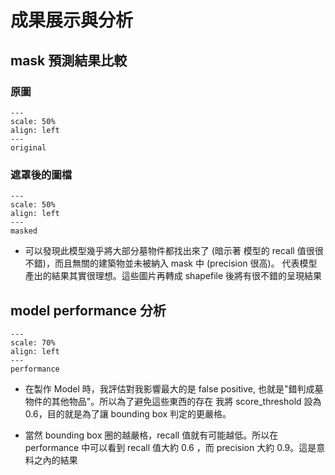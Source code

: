 # 成果展示與分析

## mask 預測結果比較


### 原圖
```{figure} ../image/Nanshan2_original.png
---
scale: 50%
align: left
---
original
```
### 遮罩後的圖檔
```{figure} ../image/Nanshan2_on_mask.png
---
scale: 50%
align: left
---
masked
```

* 可以發現此模型幾乎將大部分墓物件都找出來了 (暗示著 模型的 recall 值很很不錯)，而且無關的建築物並未被納入 mask 中 (precision 很高)。
代表模型產出的結果其實很理想。這些圖片再轉成 shapefile 後將有很不錯的呈現結果

## model performance 分析
```{figure} ../image/performance.png
---
scale: 70%
align: left
---
performance
```


* 在製作 Model 時，我評估對我影響最大的是 false positive, 也就是"錯判成墓物件的其他物品"。所以為了避免這些東西的存在
我將 score_threshold 設為 0.6，目的就是為了讓 bounding box 判定的更嚴格。

* 當然 bounding box 圈的越嚴格，recall 值就有可能越低。所以在 performance 中可以看到 recall 值大約 0.6 ，而
precision 大約 0.9。這是意料之內的結果

